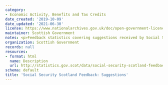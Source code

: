 ```yaml
---
category:
- Economic Activity, Benefits and Tax Credits
date_created: '2019-10-09'
date_updated: '2021-06-30'
license: https://www.nationalarchives.gov.uk/doc/open-government-licence/version/3/
maintainer: Scottish Government
notes: <p>Feedback statistics covering suggestions received by Social Security Scotland.</p>
organization: Scottish Government
records: null
resources:
- format: html
  name: Description
  url: http://statistics.gov.scot/data/social-security-scotland-feedback-suggestions
schema: default
title: 'Social Security Scotland Feedback: Suggestions'
---
```

